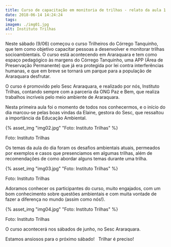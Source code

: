 ```yaml
---
title: Curso de capacitação em monitoria de trilhas - relato da aula 1
date: 2018-06-14 14:24:24
tags:
imagem: ./img01.jpg
alt: Instituto Trilhas
---
```

Neste sábado (9/06) começou o curso Trilheiros do Córrego Tanquinho, que tem como objetivo capacitar pessoas a desenvolver e monitorar trilhas socioambientais. O curso está acontecendo em Araraquara e tem como espaço pedagógico às margens do Córrego Tanquinho, uma APP (Área de Preservação Permanente) que já era protegida por lei contra interferências humanas, e que em breve se tornará um parque para a população de Araraquara desfrutar.

O curso é promovido pelo Sesc Araraquara, e realizado por nós, Instituto Trilhas, contando sempre com a parceria da ONG Paz e Bem, que realiza trabalhos incríveis pelo meio ambiente de Araraquara.

Nesta primeira aula foi o momento de todos nos conhecermos, e o início do dia marcou-se pelas boas vindas da Elaine, gestora do Sesc, que ressaltou a importância da Educação Ambiental.

{% asset_img "img02.jpg" "Foto: Instituto Trilhas" %}

<span class="cred">Foto: Instituto Trilhas</span>

Os temas da aula do dia foram os desafios ambientais atuais, permeados por exemplos e casos que presenciamos em algumas trilhas, além de recomendações de como abordar alguns temas durante uma trilha.

{% asset_img "img03.jpg" "Foto: Instituto Trilhas" %}

<span class="cred">Foto: Instituto Trilhas</span>

Adoramos conhecer os participantes do curso, muito engajados, com um bom conhecimento sobre questões ambientais e com muita vontade de fazer a diferença no mundo (assim como nós!).

{% asset_img "img04.jpg" "Foto: Instituto Trilhas" %}

<span class="cred">Foto: Instituto Trilhas</span>    

O curso acontecerá nos sábados de junho, no Sesc Araraquara. 

Estamos ansiosos para o próximo sábado!
 
Trilhar é preciso!